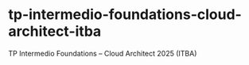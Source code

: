 # tp-intermedio-foundations-cloud-architect-itba
TP Intermedio Foundations – Cloud Architect 2025 (ITBA)
